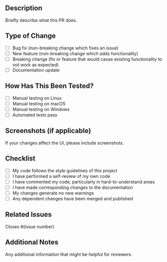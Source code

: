 ## Description

Briefly describe what this PR does.

## Type of Change

- [ ] Bug fix (non-breaking change which fixes an issue)
- [ ] New feature (non-breaking change which adds functionality)
- [ ] Breaking change (fix or feature that would cause existing functionality to not work as expected)
- [ ] Documentation update

## How Has This Been Tested?

- [ ] Manual testing on Linux
- [ ] Manual testing on macOS
- [ ] Manual testing on Windows
- [ ] Automated tests pass

## Screenshots (if applicable)

If your changes affect the UI, please include screenshots.

## Checklist

- [ ] My code follows the style guidelines of this project
- [ ] I have performed a self-review of my own code
- [ ] I have commented my code, particularly in hard-to-understand areas
- [ ] I have made corresponding changes to the documentation
- [ ] My changes generate no new warnings
- [ ] Any dependent changes have been merged and published

## Related Issues

Closes #(issue number)

## Additional Notes

Any additional information that might be helpful for reviewers.
